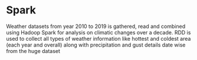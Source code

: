 # Spark
Weather datasets from year 2010 to 2019 is gathered, read and combined using Hadoop Spark for analysis on climatic changes over a decade.
RDD is used to collect all types of weather information like hottest and coldest area (each year and overall) along with precipitation and gust details date wise from the huge dataset
